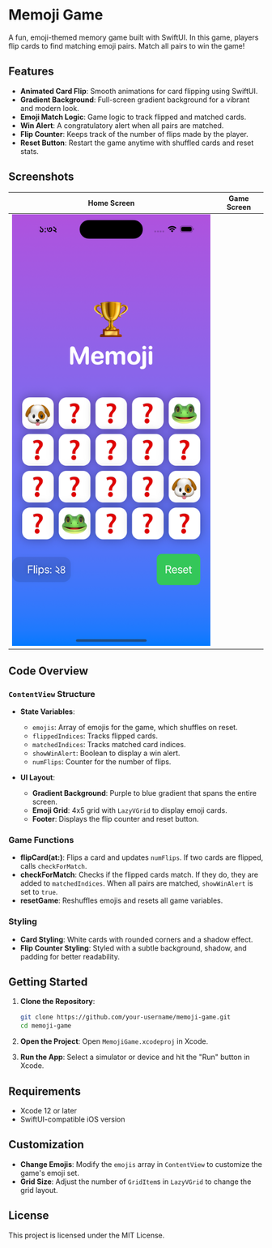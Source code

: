 # Memoji Game

A fun, emoji-themed memory game built with SwiftUI. In this game, players flip cards to find matching emoji pairs. Match all pairs to win the game!

## Features

- **Animated Card Flip**: Smooth animations for card flipping using SwiftUI.
- **Gradient Background**: Full-screen gradient background for a vibrant and modern look.
- **Emoji Match Logic**: Game logic to track flipped and matched cards.
- **Win Alert**: A congratulatory alert when all pairs are matched.
- **Flip Counter**: Keeps track of the number of flips made by the player.
- **Reset Button**: Restart the game anytime with shuffled cards and reset stats.

## Screenshots

| Home Screen | Game Screen |
|-------------|-------------|
|![Game Screenshot](screenshot/ss.png)


## Code Overview

### `ContentView` Structure

- **State Variables**:
  - `emojis`: Array of emojis for the game, which shuffles on reset.
  - `flippedIndices`: Tracks flipped cards.
  - `matchedIndices`: Tracks matched card indices.
  - `showWinAlert`: Boolean to display a win alert.
  - `numFlips`: Counter for the number of flips.

- **UI Layout**:
  - **Gradient Background**: Purple to blue gradient that spans the entire screen.
  - **Emoji Grid**: 4x5 grid with `LazyVGrid` to display emoji cards.
  - **Footer**: Displays the flip counter and reset button.

### Game Functions

- **flipCard(at:)**: Flips a card and updates `numFlips`. If two cards are flipped, calls `checkForMatch`.
- **checkForMatch**: Checks if the flipped cards match. If they do, they are added to `matchedIndices`. When all pairs are matched, `showWinAlert` is set to `true`.
- **resetGame**: Reshuffles emojis and resets all game variables.

### Styling

- **Card Styling**: White cards with rounded corners and a shadow effect.
- **Flip Counter Styling**: Styled with a subtle background, shadow, and padding for better readability.

## Getting Started

1. **Clone the Repository**:
   ```bash
   git clone https://github.com/your-username/memoji-game.git
   cd memoji-game
   ```

2. **Open the Project**:
   Open `MemojiGame.xcodeproj` in Xcode.

3. **Run the App**:
   Select a simulator or device and hit the "Run" button in Xcode.

## Requirements

- Xcode 12 or later
- SwiftUI-compatible iOS version

## Customization

- **Change Emojis**: Modify the `emojis` array in `ContentView` to customize the game's emoji set.
- **Grid Size**: Adjust the number of `GridItem`s in `LazyVGrid` to change the grid layout.

## License

This project is licensed under the MIT License.
```
